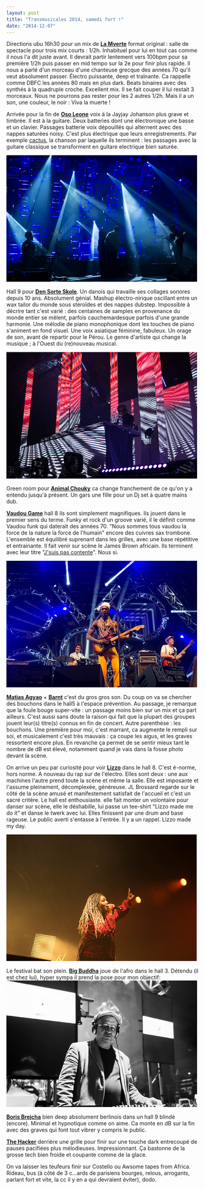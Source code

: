 ```yaml
---
layout: post
title: "Transmusicales 2014, samedi fort !"
date: "2014-12-07"
---
```


Directions ubu 16h30 pour un mix de [**La Mverte**](https://soundcloud.com/la-mverte) format original : salle de spectacle pour trois mix courts : 1/2h. Inhabituel pour lui en tout cas comme il nous l'a dit juste avant. Il devrait partir lentement vers 100bpm pour sa première 1/2h puis passer en mid tempo sur la 2e pour finir plus rapide. Il nous a parlé d'un morceau d'une chanteuse grecque des années 70 qu'il veut absolument passer. Électro puissante, deep et traînante. Ca rappelle comme DBFC les années 80 mais en plus dark. Beats binaires avec des synthés à la quadruple croche. Excellent mix. Il se fait couper il lui restait 3 morceaux. Nous ne pourrons pas rester pour les 2 autres 1/2h. Mais il a un son, une couleur, le noir : Viva la muerte !

Arrivée pour la fin de [**Oso Leone**](https://soundcloud.com/osoleone) voix à la Jayjay Johanson plus grave et timbrée. Il est à la guitare. Deux batteries dont une électronique une basse et un clavier. Passages batterie voix dépouillés qui alternent avec des nappes saturées noisy. C'est plus électrique que leurs enregistrements. Par exemple [cactus](https://www.youtube.com/watch?v=lHguYHjiD54), la chanson par laquelle ils terminent : les passages avec la guitare classique se transforment en guitare electrique bien saturée.

[![IMGP9081](images/15781031378_a290764941.jpg)](https://www.flickr.com/photos/31719094@N04/15781031378 "IMGP9081 by bamthomas, on Flickr")

Hall 9 pour [**Den Sorte Skole**](https://soundcloud.com/densorteskole/den-sorte-skole-lektion-iii). Un danois qui travaille ses collages sonores depuis 10 ans. Absolument génial. Mashup électro-nirique oscillant entre un wax tailor du monde sous stéroïdes et des nappes dubstep. Impossible à décrire tant c'est varié : des centaines de samples en provenance du monde entier se mêlent, parfois cauchemardesque parfois d'une grande harmonie. Une mélodie de piano monophonique dont les touches de piano s'animent en fond visuel. Une voix asiatique féminine, fabuleux. Un orage de son, avant de repartir pour le Pérou. Le genre d'artiste qui change la musique ; à l'Ouest du (re)nouveau musical.

[![IMGP9092](images/15782715947_086a3151ff.jpg)](https://www.flickr.com/photos/31719094@N04/15782715947 "IMGP9092 by bamthomas, on Flickr")

Green room pour **[Animal Chouky](https://soundcloud.com/animalchuki)** ca change franchement de ce qu'on y a entendu jusqu'à présent. Un gars une fille pour un Dj set à quatre mains dub.

**[Vaudou Game](https://www.facebook.com/vaudougame)** hall 8 ils sont simplement magnifiques. Ils jouent dans le premier sens du terme. Funky et rock d'un groove varié, il le définit comme Vaudou funk qui daterait des années 70. "Nous sommes tous vaudou la force de la nature la force de l'humain" encore des cuivres sax trombone. L'ensemble est équilibré suprenant dans les grilles, avec une base répétitive et entrainante. Il fait venir sur scène le James Brown africain. Ils terminent avec leur titre "[J'suis pas contente](https://www.youtube.com/watch?v=sN9StbxjJPw)". Nous si.

[![IMGP9100](images/15782717737_f726c88834.jpg)](https://www.flickr.com/photos/31719094@N04/15782717737 "IMGP9100 by bamthomas, on Flickr")

[**Matias Agyao**](https://soundcloud.com/kompakt/matias-aguayo-i-dont-smoke) + [**Barnt**](https://soundcloud.com/barntofmagazine) c'est du gros gros son. Du coup on va se chercher des bouchons dans le hall5 à l'espace prévention. Au passage, je remarque que la foule bouge super-vite : un passage moins bien sur un mix et ça part ailleurs. C'est aussi sans doute la raison qui fait que la plupart des groupes jouent leur(s) titre(s) connus en fin de concert. Autre parenthèse : les bouchons. Une première pour moi, c'est marrant, ca augmente le rempli sur soi, et musicalement c'est très mauvais : ça coupe les aigus, et les graves ressortent encore plus. En revanche ça permet de se sentir mieux tant le nombre de dB est élevé, notamment quand je vais dans la fosse photo devant la scène.

On arrive un peu par curiosité pour voir **[Lizzo](https://soundcloud.com/lizzomusic)** dans le hall 8. C'est é-norme, hors norme. A nouveau du rap sur de l'électro. Elles sont deux : une aux machines l'autre prend toute la scène et même la salle. Elle est imposante et l'assume pleinement, décomplexée, généreuse. JL Brossard regarde sur le côté de la scène amusé et manifestement satisfait de l'accueil et c'est un sacré critère. Le hall est enthousiaste. elle fait monter un volontaire pour danser sur scène, elle le déshabille, lui passe un tee-shirt "Lizzo made me do it" et danse le twerk avec lui. Elles finissent par une drum and base rageuse. Le public averti s'entasse à l'entrée. Il y a un rappel. Lizzo made my day.

[![IMGP9134](images/15782419339_38151488f7.jpg)](https://www.flickr.com/photos/31719094@N04/15782419339 "IMGP9134 by bamthomas, on Flickr")

Le festival bat son plein. **[Big Buddha](https://www.facebook.com/pages/Big-Buddha/155112788021458)** joue de l'afro dans le hall 3. Détendu (il est chez lui), hyper sympa il prend la pose pour mon objectif: [![IMGP9162](images/15781044358_4d1a1a42bd.jpg)](https://www.flickr.com/photos/31719094@N04/15781044358 "IMGP9162 by bamthomas, on Flickr")

**[Boris Brejcha](https://soundcloud.com/boris-brejcha)** bien deep absolument berlinois dans un hall 9 blindé (encore). Minimal et hypnotique comme on aime. Ca monte en dB sur la fin avec des graves qui font tout vibrer y compris le public.

[**The Hacker**](https://soundcloud.com/the-hacker) derrière une grille pour finir sur une touche dark entrecoupé de pauses pacifiées plus mélodieuses. Impressionnant. Ça bastonne de la grosse tech bien froide et coupante comme de la glace.

On va laisser les teufeurs finir sur Costello ou Awsome tapes from Africa. Rideau, bus (à côté de 3 c...ards de parisiens bourges, relous, arrogants, parlant fort et vite, la cc il y en a qui devraient éviter), dodo.
